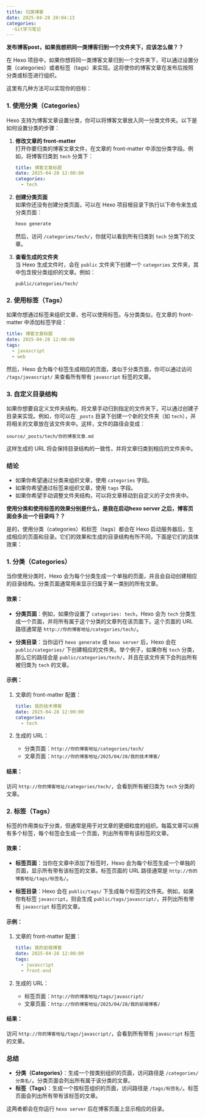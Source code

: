```yaml
---
title: 归类博客
date: 2025-04-28 20:04:13
categories:
  -Git学习笔记 
---
```


**发布博客post，如果我想把同一类博客归到一个文件夹下，应该怎么做？？**

在 Hexo 项目中，如果你想将同一类博客文章归到一个文件夹下，可以通过设置分类（categories）或者标签（tags）来实现。这将使你的博客文章在发布后按照分类或标签进行组织。

这里有几种方法可以实现你的目标：

### 1. 使用分类（Categories）
Hexo 支持为博客文章设置分类，你可以将博客文章放入同一分类文件夹。以下是如何设置分类的步骤：

1. **修改文章的 front-matter**  
   打开你要归类的博客文章文件，在文章的 front-matter 中添加分类字段。例如，将博客归类到 `tech` 分类下：

   ```yaml
   title: 博客文章标题
   date: 2025-04-28 12:00:00
   categories:
     - tech
   ```

2. **创建分类页面**  
   如果你还没有创建分类页面，可以在 Hexo 项目根目录下执行以下命令来生成分类页面：

   ```bash
   hexo generate
   ```

   然后，访问 `/categories/tech/`，你就可以看到所有归类到 `tech` 分类下的文章。

3. **查看生成的文件夹**  
   当 Hexo 生成文件时，会在 `public` 文件夹下创建一个 `categories` 文件夹，其中包含按分类组织的文章。例如：

   ```
   public/categories/tech/
   ```

### 2. 使用标签（Tags）
如果你想通过标签来组织文章，也可以使用标签。与分类类似，在文章的 front-matter 中添加标签字段：

```yaml
title: 博客文章标题
date: 2025-04-28 12:00:00
tags:
  - javascript
  - web
```

然后，Hexo 会为每个标签生成相应的页面，类似于分类页面，你可以通过访问 `/tags/javascript/` 来查看所有带有 `javascript` 标签的文章。

### 3. 自定义目录结构
如果你想要自定义文件夹结构，将文章手动归到指定的文件夹下，可以通过创建子目录来实现。例如，你可以在 `_posts` 目录下创建一个新的文件夹（如 `tech`），并将相关的文章放在该文件夹中。这样，文件的路径会变成：

```
source/_posts/tech/你的博客文章.md
```

这样生成的 URL 将会保持目录结构的一致性，并将文章归类到相应的文件夹中。

### 结论
- 如果你希望通过分类来组织文章，使用 `categories` 字段。
- 如果你希望通过标签来组织文章，使用 `tags` 字段。
- 如果你希望手动调整文件夹结构，可以将文章移动到自定义的子文件夹中。

**使用分类和使用标签的效果分别是什么，是我在启动hexo server 之后，博客页面会多出一个目录吗？？**

是的，使用分类（categories）和标签（tags）都会在 Hexo 启动服务器后，生成相应的页面和目录。它们的效果和生成的目录结构有所不同，下面是它们的具体效果：

### 1. **分类（Categories）**
当你使用分类时，Hexo 会为每个分类生成一个单独的页面，并且会自动创建相应的目录结构。分类页面通常用来显示归属于某一类别的所有文章。

#### 效果：
- **分类页面**：例如，如果你设置了 `categories: tech`，Hexo 会为 `tech` 分类生成一个页面，并将所有属于这个分类的文章列在该页面下。这个页面的 URL 路径通常是 `http://你的博客地址/categories/tech/`。

- **分类目录**：当你运行 `hexo generate` 或 `hexo server` 后，Hexo 会在 `public/categories/` 下创建相应的文件夹。举个例子，如果你有 `tech` 分类，那么它的路径会是 `public/categories/tech/`，并且在该文件夹下会列出所有被归类为 `tech` 的文章。

#### 示例：
1. 文章的 front-matter 配置：
   ```yaml
   title: 我的技术博客
   date: 2025-04-28 12:00:00
   categories:
     - tech
   ```

2. 生成的 URL：
    - 分类页面：`http://你的博客地址/categories/tech/`
    - 文章页面：`http://你的博客地址/2025/04/28/我的技术博客/`

#### 结果：
访问 `http://你的博客地址/categories/tech/`，会看到所有被归类为 `tech` 分类的文章。

### 2. **标签（Tags）**
标签的作用类似于分类，但通常是用于对文章的更细粒度的组织。每篇文章可以拥有多个标签，每个标签会生成一个页面，列出所有带有该标签的文章。

#### 效果：
- **标签页面**：当你在文章中添加了标签时，Hexo 会为每个标签生成一个单独的页面，显示所有带有该标签的文章。标签页面的 URL 路径通常是 `http://你的博客地址/tags/标签名/`。

- **标签目录**：Hexo 会在 `public/tags/` 下生成每个标签的文件夹。例如，如果你有标签 `javascript`，则会生成 `public/tags/javascript/`，并列出所有带有 `javascript` 标签的文章。

#### 示例：
1. 文章的 front-matter 配置：
   ```yaml
   title: 我的前端博客
   date: 2025-04-28 12:00:00
   tags:
     - javascript
     - front-end
   ```

2. 生成的 URL：
    - 标签页面：`http://你的博客地址/tags/javascript/`
    - 文章页面：`http://你的博客地址/2025/04/28/我的前端博客/`

#### 结果：
访问 `http://你的博客地址/tags/javascript/`，会看到所有带有 `javascript` 标签的文章。

### 总结
- **分类（Categories）**：生成一个按类别组织的页面，访问路径是 `/categories/分类名/`。分类页面会列出所有属于该分类的文章。
- **标签（Tags）**：生成一个按标签组织的页面，访问路径是 `/tags/标签名/`。标签页面会列出所有带有该标签的文章。

这两者都会在你运行 `hexo server` 后在博客页面上显示相应的目录。

